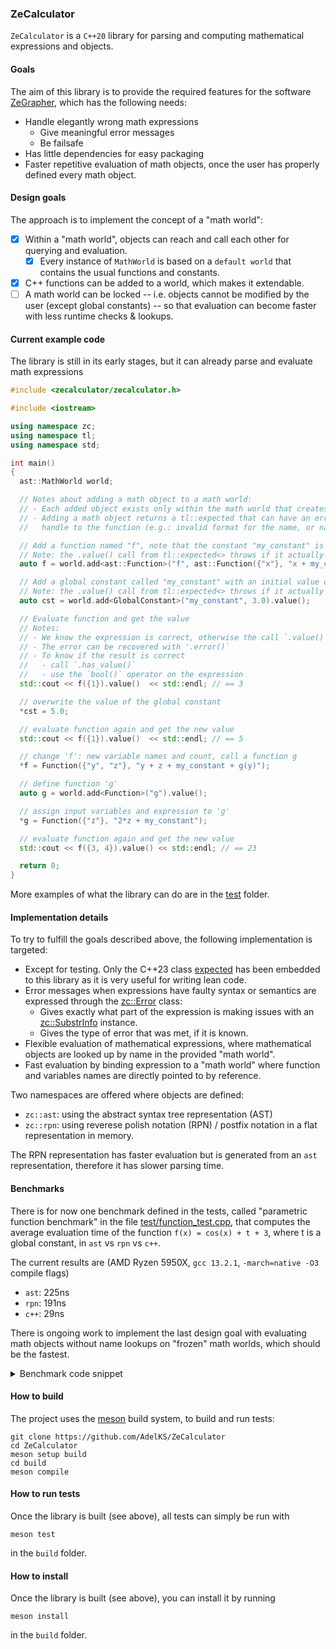 ### ZeCalculator

`ZeCalculator` is a `C++20` library for parsing and computing mathematical expressions and objects.

#### Goals
The aim of this library is to provide the required features for the software [ZeGrapher](https://github.com/AdelKS/ZeGrapher), which has the following needs:
- Handle elegantly wrong math expressions
  - Give meaningful error messages
  - Be failsafe
- Has little dependencies for easy packaging
- Faster repetitive evaluation of math objects, once the user has properly defined every math object.

#### Design goals
The approach is to implement the concept of a "math world":
- [x] Within a "math world", objects can reach and call each other for querying and evaluation.
  - [x] Every instance of `MathWorld` is based on a `default world` that contains the usual functions and constants.
- [x] C++ functions can be added to a world, which makes it extendable.
- [ ]  A math world can be locked -- i.e. objects cannot be modified by the user (except global constants) -- so that evaluation can become faster with less runtime checks & lookups.

#### Current example code

The library is still in its early stages, but it can already parse and evaluate math expressions
```c++
#include <zecalculator/zecalculator.h>

#include <iostream>

using namespace zc;
using namespace tl;
using namespace std;

int main()
{
  ast::MathWorld world;

  // Notes about adding a math object to a math world:
  // - Each added object exists only within the math world that creates it
  // - Adding a math object returns a tl::expected that can have an error instead of the
  //   handle to the function (e.g.: invalid format for the name, or name is already taken)

  // Add a function named "f", note that the constant "my_constant" is only defined after
  // Note: the .value() call from tl::expected<> throws if it actually hold an error
  auto f = world.add<ast::Function>("f", ast::Function({"x"}, "x + my_constant + cos(math::pi)")).value();

  // Add a global constant called "my_constant" with an initial value of 3.0
  // Note: the .value() call from tl::expected<> throws if it actually hold an error
  auto cst = world.add<GlobalConstant>("my_constant", 3.0).value();

  // Evaluate function and get the value
  // Notes:
  // - We know the expression is correct, otherwise the call `.value()` will throw
  // - The error can be recovered with '.error()`
  // - To know if the result is correct
  //   - call `.has_value()`
  //   - use the `bool()` operator on the expression
  std::cout << f({1}).value()  << std::endl; // == 3

  // overwrite the value of the global constant
  *cst = 5.0;

  // evaluate function again and get the new value
  std::cout << f({1}).value()  << std::endl; // == 5

  // change 'f': new variable names and count, call a function g
  *f = Function({"y", "z"}, "y + z + my_constant + g(y)");

  // define function 'g'
  auto g = world.add<Function>("g").value();

  // assign input variables and expression to 'g'
  *g = Function({"z"}, "2*z + my_constant");

  // evaluate function again and get the new value
  std::cout << f({3, 4}).value() << std::endl; // == 23

  return 0;
}
```

More examples of what the library can do are in the [test](./test/) folder.

#### Implementation details
To try to fulfill the goals described above, the following implementation is targeted:
- Except for testing. Only the C++23 class [expected](https://github.com/TartanLlama/expected) has been embedded to this library as it is very useful for writing lean code.
- Error messages when expressions have faulty syntax or semantics are expressed through the [zc::Error](include/zecalculator/error.h) class:
  - Gives exactly what part of the expression is making issues with an [zc::SubstrInfo](include/zecalculator/utils/substr_info.h) instance.
  - Gives the type of error that was met, if it is known.
- Flexible evaluation of mathematical expressions, where mathematical objects are looked up by name in the provided "math world".
- Fast evaluation by binding expression to a "math world" where function and variables names are directly pointed to by reference.


Two namespaces are offered where objects are defined:
- `zc::ast`: using the abstract syntax tree representation (AST)
- `zc::rpn`: using reverese polish notation (RPN) / postfix notation in a flat representation in memory.

The RPN representation has faster evaluation but is generated from an `ast` representation, therefore it has slower parsing time.

#### Benchmarks
There is for now one benchmark defined in the tests, called "parametric function benchmark" in the file [test/function_test.cpp](test/function_test.cpp), that computes the average evaluation time of the function `f(x) = cos(x) + t + 3`, where t is a global constant, in `ast` vs `rpn` vs `c++`.

The current results are (AMD Ryzen 5950X, `gcc 13.2.1`, `-march=native -O3` compile flags)
- `ast`: 225ns
- `rpn`: 191ns
- `c++`: 29ns

There is ongoing work to implement the last design goal with evaluating math objects without name lookups on "frozen" math worlds, which should be the fastest.

<details>

<summary>Benchmark code snippet</summary>

```c++
 "parametric function benchmark"_test = []<class StructType>()
  {
    {
      constexpr parsing::Type type = std::is_same_v<StructType, AST_TEST> ? parsing::AST : parsing::RPN;
      constexpr std::string_view data_type_str_v = std::is_same_v<StructType, AST_TEST> ? "AST" : "RPN";

      MathWorld<type> world;
      auto f = world.add("f", Function<type> ({"x"}, "cos(x) + t + 3")).value();
      auto t = world.add("t", GlobalConstant(0)).value();

      double x = 0;
      auto begin = high_resolution_clock::now();
      double res = 0;
      size_t iterations = 0;
      while (high_resolution_clock::now() - begin < 1s)
      {
        res += f({x}).value();
        iterations++;
        x++;
        t->value++;
      }
      auto end = high_resolution_clock::now();
      std::cout << "Avg zc::Function<" << data_type_str_v << "> eval time: "
                << duration_cast<nanoseconds>((end - begin) / iterations).count() << "ns"
                << std::endl;
      std::cout << "dummy val: " << res << std::endl;
    }
    {
      double cpp_t = 0;
      auto cpp_f = [&](double x) {
        return cos(x) + cpp_t + 3;
      };

      double x = 0;
      auto begin = high_resolution_clock::now();
      double res = 0;
      size_t iterations = 0;
      while (high_resolution_clock::now() - begin < 1s)
      {
        res += cpp_f(x);
        iterations++;
        x++;
        cpp_t++;
      }
      auto end = high_resolution_clock::now();
      std::cout << "Avg C++ function eval time: " << duration_cast<nanoseconds>((end - begin)/iterations).count() << "ns" << std::endl;
      std::cout << "dummy val: " << res << std::endl;

    }

  } | std::tuple<AST_TEST, RPN_TEST>{};
```

</details>

#### How to build

The project uses the [meson](mesonbuild.com/) build system, to build and run tests:
```shell
git clone https://github.com/AdelKS/ZeCalculator
cd ZeCalculator
meson setup build
cd build
meson compile
```

#### How to run tests
Once the library is built (see above), all tests can simply be run with
```
meson test
```
in the `build` folder.

#### How to install
Once the library is built (see above), you can install it by running
```
meson install
```
in the `build` folder.

